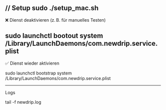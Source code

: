 // Setup
sudo ./setup_mac.sh
------------------------------------------------------------------------
❌ Dienst deaktivieren (z. B. für manuelles Testen)

sudo launchctl bootout system /Library/LaunchDaemons/com.newdrip.service.plist
------------------------------------------------------------------------
✅ Dienst wieder aktivieren

sudo launchctl bootstrap system /Library/LaunchDaemons/com.newdrip.service.plist

------------------------------------------------------------------------
Logs

tail -f newdrip.log

